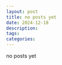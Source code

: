 ```yaml
---
layout: post
title: no posts yet
date: 2024-12-18
description:
tags:
categories:
---
```


no posts yet
